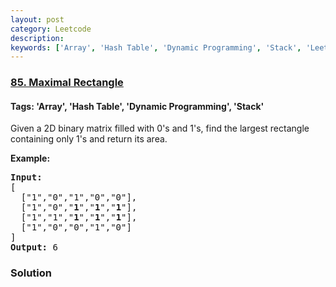 ```yaml
---
layout: post
category: Leetcode
description: 
keywords: ['Array', 'Hash Table', 'Dynamic Programming', 'Stack', 'Leetcode', 'Hard']
---
```

### [85. Maximal Rectangle](https://leetcode.com/problems/maximal-rectangle)

#### Tags: 'Array', 'Hash Table', 'Dynamic Programming', 'Stack'

<div class="content__u3I1 question-content__JfgR"><div><p>Given a 2D binary matrix filled with 0's and 1's, find the largest rectangle containing only 1's and return its area.</p>
<p><strong>Example:</strong></p>
<pre><strong>Input:</strong>
[
  ["1","0","1","0","0"],
  ["1","0","<strong>1</strong>","<strong>1</strong>","<strong>1</strong>"],
  ["1","1","<strong>1</strong>","<strong>1</strong>","<strong>1</strong>"],
  ["1","0","0","1","0"]
]
<strong>Output:</strong> 6
</pre>
</div></div>

### Solution
